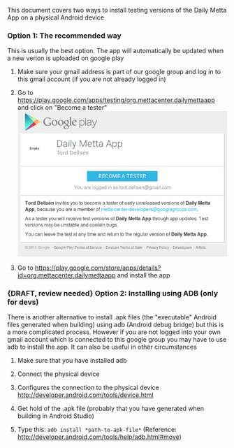 

This document covers two ways to install testing versions of the Daily Metta App on a physical Android device


### Option 1: The recommended way
This is usually the best option. The app will automatically be updated when a new verion is uploaded on google play

1. Make sure your gmail address is part of our google group and log in to this gmail account (if you are not already logged in)

2. Go to https://play.google.com/apps/testing/org.mettacenter.dailymettaapp and click on "Become a tester"
![becoming a tester](_img/becoming_a_tester.png)

3. Go to https://play.google.com/store/apps/details?id=org.mettacenter.dailymettaapp and install the app


### {DRAFT, review needed} Option 2: Installing using ADB (only for devs)
There is another alternative to install .apk files (the "executable" Android files generated when building) using adb (Android debug bridge) but this is a more complicated process. However if you are not logged into your own gmail account which is connected to this google group you may have to use adb to install the app. It can also be useful in other circumstances

1. Make sure that you have installed adb

2. Connect the physical device

3. Configures the connection to the physical device http://developer.android.com/tools/device.html

4. Get hold of the .apk file (probably that you have generated when building in Android Studio)

5. Type this: 
```adb install *path-to-apk-file*```
(Reference: http://developer.android.com/tools/help/adb.html#move)

